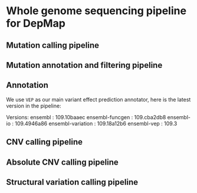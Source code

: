 Whole genome sequencing pipeline for DepMap 
=============================================


Mutation calling pipeline
---------------------------

Mutation annotation and filtering pipeline
-------------------------------------------


Annotation
------------------
We use `VEP` as our main variant effect prediction annotator, here is the latest version in the pipeline:

Versions:
  ensembl              : 109.10baaec
  ensembl-funcgen      : 109.cba2db8
  ensembl-io           : 109.4946a86
  ensembl-variation    : 109.18a12b6
  ensembl-vep          : 109.3

CNV calling pipeline
---------------------------

Absolute CNV calling pipeline
-------------------------------

Structural variation calling pipeline
-----------------------------------------
